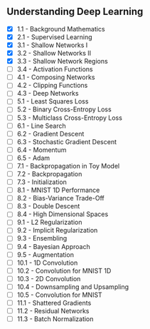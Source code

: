 ## Understanding Deep Learning
- [x] 1.1 - Background Mathematics
- [x] 2.1 - Supervised Learning
- [x] 3.1 - Shallow Networks I
- [x] 3.2 - Shallow Networks II
- [x] 3.3 - Shallow Network Regions
- [ ] 3.4 - Activation Functions
- [ ] 4.1 - Composing Networks
- [ ] 4.2 - Clipping Functions
- [ ] 4.3 - Deep Networks
- [ ] 5.1 - Least Squares Loss
- [ ] 5.2 - Binary Cross-Entropy Loss
- [ ] 5.3 - Multiclass Cross-Entropy Loss
- [ ] 6.1 - Line Search
- [ ] 6.2 - Gradient Descent
- [ ] 6.3 - Stochastic Gradient Descent
- [ ] 6.4 - Momentum
- [ ] 6.5 - Adam
- [ ] 7.1 - Backpropagation in Toy Model
- [ ] 7.2 - Backpropagation
- [ ] 7.3 - Initialization
- [ ] 8.1 - MNIST 1D Performance
- [ ] 8.2 - Bias-Variance Trade-Off
- [ ] 8.3 - Double Descent
- [ ] 8.4 - High Dimensional Spaces
- [ ] 9.1 - L2 Regularization
- [ ] 9.2 - Implicit Regularization
- [ ] 9.3 - Ensembling
- [ ] 9.4 - Bayesian Approach
- [ ] 9.5 - Augmentation
- [ ] 10.1 - 1D Convolution
- [ ] 10.2 - Convolution for MNIST 1D
- [ ] 10.3 - 2D Convolution
- [ ] 10.4 - Downsampling and Upsampling
- [ ] 10.5 - Convolution for MNIST
- [ ] 11.1 - Shattered Gradients
- [ ] 11.2 - Residual Networks
- [ ] 11.3 - Batch Normalization